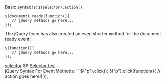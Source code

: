 Basic syntax is: `$(selector).action()`  
```
$(document).ready(function(){
   // jQuery methods go here...
});
```
The jQuery team has also created an even shorter method for the document ready event:
```
$(function(){
   // jQuery methods go here...
});
```
[selector](http://www.w3schools.com/jquery/jquery_ref_selectors.asp) $$
[Selector test](http://www.w3schools.com/jquery/trysel.asp)  
jQuery Syntax For Event Methods:
``
$("p").click();
$("p").click(function(){
  // action goes here!!
});
```
